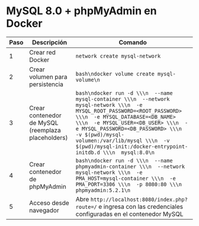 # MySQL 8.0 + phpMyAdmin en Docker

| Paso | Descripción | Comando |
|------|-------------|---------|
| 1 | Crear red Docker | ```network create mysql-network``` |<img width="886" height="194" alt="image" src="https://github.com/user-attachments/assets/ad87f830-8578-4a33-8998-7c051ba28854" />|
| 2 | Crear volumen para persistencia | ```bash\ndocker volume create mysql-volume\n``` |
| 3 | Crear contenedor de MySQL (reemplaza placeholders) | ```bash\ndocker run -d \\\n  --name mysql-container \\\n  --network mysql-network \\\n  -e MYSQL_ROOT_PASSWORD=<ROOT_PASSWORD> \\\n  -e MYSQL_DATABASE=<DB_NAME> \\\n  -e MYSQL_USER=<DB_USER> \\\n  -e MYSQL_PASSWORD=<DB_PASSWORD> \\\n  -v $(pwd)/mysql-volumen:/var/lib/mysql \\\n  -v $(pwd)/mysql-init:/docker-entrypoint-initdb.d \\\n  mysql:8.0\n``` |
| 4 | Crear contenedor de phpMyAdmin | ```bash\ndocker run -d \\\n  --name phpmyadmin-container \\\n  --network mysql-network \\\n  -e PMA_HOST=mysql-container \\\n  -e PMA_PORT=3306 \\\n  -p 8080:80 \\\n  phpmyadmin:5.2.1\n``` |
| 5 | Acceso desde navegador | Abre `http://localhost:8080/index.php?route=/` e ingresa con las credenciales configuradas en el contenedor MySQL |

